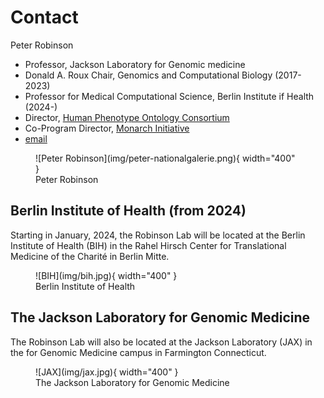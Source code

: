 # Contact

Peter Robinson
 
* Professor, Jackson Laboratory for Genomic medicine
* Donald A. Roux Chair, Genomics and Computational Biology (2017-2023)
* Professor for Medical Computational Science, Berlin Institute if Health (2024-)
* Director,  [Human Phenotype Ontology Consortium](https://hpo.jax.org/app/)
* Co-Program Director, [Monarch Initiative](http://monarchinitiative.org)
* [email](mailto:peter.robinson@jax.org)




<figure markdown>
![Peter Robinson](img/peter-nationalgalerie.png){ width="400" }
<figcaption>Peter Robinson
</figcaption>
</figure>


## Berlin Institute of Health (from 2024)

Starting in January, 2024, the Robinson Lab will be located at the Berlin Institute of Health (BIH) in the 
Rahel Hirsch Center for Translational Medicine of the Charité in Berlin Mitte.



<figure markdown>
![BIH](img/bih.jpg){ width="400" }
<figcaption>Berlin Institute of Health
</figcaption>
</figure>

## The Jackson Laboratory for Genomic Medicine

The Robinson Lab will also be located at the Jackson Laboratory (JAX) in the
for Genomic Medicine campus in Farmington Connecticut.

<figure markdown>
![JAX](img/jax.jpg){ width="400" }
<figcaption>The Jackson Laboratory for Genomic Medicine
</figcaption>
</figure>

